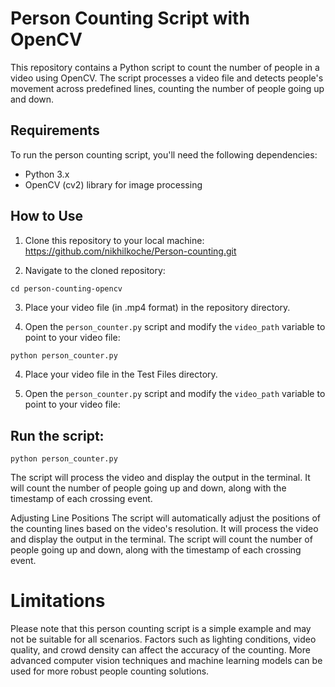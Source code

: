 # Person Counting Script with OpenCV

This repository contains a Python script to count the number of people in a video using OpenCV. The script processes a video file and detects people's movement across predefined lines, counting the number of people going up and down.

## Requirements

To run the person counting script, you'll need the following dependencies:

- Python 3.x
- OpenCV (cv2) library for image processing

## How to Use

1. Clone this repository to your local machine:
https://github.com/nikhilkoche/Person-counting.git

2. Navigate to the cloned repository:
```
cd person-counting-opencv
```

3. Place your video file (in .mp4 format) in the repository directory.

4. Open the `person_counter.py` script and modify the `video_path` variable to point to your video file:

```python
python person_counter.py
```

4. Place your video file in the Test Files directory.

5. Open the `person_counter.py` script and modify the `video_path` variable to point to your video file:




## Run the script:
```
python person_counter.py
```

The script will process the video and display the output in the terminal. It will count the number of people going up and down, along with the timestamp of each crossing event.

Adjusting Line Positions
The script will automatically adjust the positions of the counting lines based on the video's resolution. It will process the video and display the output in the terminal. The script will count the number of people going up and down, along with the timestamp of each crossing event.

# Limitations
Please note that this person counting script is a simple example and may not be suitable for all scenarios. Factors such as lighting conditions, video quality, and crowd density can affect the accuracy of the counting. More advanced computer vision techniques and machine learning models can be used for more robust people counting solutions.
